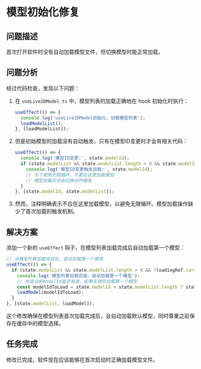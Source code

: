 # 模型初始化修复

## 问题描述

首次打开软件时没有自动加载模型文件，但切换模型时能正常加载。

## 问题分析

经过代码检查，发现以下问题：

1. 在 `useLive2DModel.ts` 中，模型列表的加载正确地在 hook 初始化时执行：
   ```javascript
   useEffect(() => {
     console.log('useLive2DModel初始化，加载模型列表');
     loadModelList();
   }, [loadModelList]);
   ```

2. 但是初始模型的加载没有自动触发，只有在模型ID变更时才会有相关代码：
   ```javascript
   useEffect(() => {
     console.log('模型ID变更:', state.modelId);
     if (state.modelList && state.modelList.length > 0 && state.modelId < state.modelList.length) {
       console.log('模型ID变更触发加载:', state.modelId);
       // 为了避免无限循环，不要在这里加载模型
       // 模型加载应该由切换动作触发
     }
   }, [state.modelId, state.modelList]);
   ```

3. 然而，注释明确表示不应在这里加载模型，以避免无限循环。模型加载操作缺少了首次加载的触发机制。

## 解决方案

添加一个新的 `useEffect` 钩子，在模型列表加载完成后自动加载第一个模型：

```javascript
// 当模型列表加载完成后，自动加载第一个模型
useEffect(() => {
  if (state.modelList && state.modelList.length > 0 && !loadingRef.current) {
    console.log('模型列表加载完成，自动加载第一个模型');
    // 检查当前modelId是否有效，如果无效则加载第一个模型
    const modelIdToLoad = state.modelId < state.modelList.length ? state.modelId : 0;
    loadModel(modelIdToLoad);
  }
}, [state.modelList, loadModel]);
```

这个修改确保在模型列表首次加载完成后，会自动加载默认模型，同时尊重之前保存在缓存中的模型选择。

## 任务完成

修改已完成，软件现在应该能够在首次启动时正确加载模型文件。 